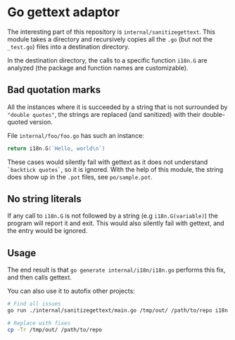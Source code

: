 # Go gettext adaptor

The interesting part of this repository is `internal/sanitizegettext`. This module takes a directory
and recursively copies all the `.go` (but not the `_test.go`) files into a destination directory.

In the destination directory, the calls to a specific function `i18n.G` are analyzed (the package and function names are customizable).

## Bad quotation marks
All the instances where
it is succeeded by a string that is not surrounded by `"double quotes"`, the strings are replaced (and sanitized)
with their double-quoted version.

File `internal/foo/foo.go` has such an instance:
```go
return i18n.G(`Hello, world\n`)
```
These cases would silently fail with gettext as it does not understand `` `backtick quotes` ``, so it is ignored. With the help
of this module, the string does show up in the `.pot` files, see `po/sample.pot`.

## No string literals
If any call to `i18n.G` is not followed by a string (e.g `i18n.G(variable)`) the program will report it and exit. This would also silently fail with gettext, and the entry would be ignored.

## Usage

The end result is that `go generate internal/i18n/i18n.go` performs this fix, and then calls gettext.

You can also use it to autofix other projects:
```bash
# Find all issues
go run ./internal/sanitizegettext/main.go /tmp/out/ /path/to/repo i18n G

# Replace with fixes
cp -Tr /tmp/out/ /path/to/repo
```
